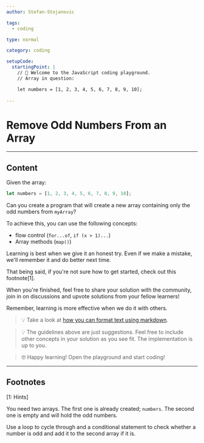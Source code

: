 ```yaml
---
author: Stefan-Stojanovic

tags:
  - coding

type: normal

category: coding

setupCode:
  startingPoint: |
    // 👋 Welcome to the JavaScript coding playground.
    // Array in question:

    let numbers = [1, 2, 3, 4, 5, 6, 7, 8, 9, 10];
    
---
```


# Remove Odd Numbers From an Array

---

## Content

Given the array:
```javascript
let numbers = [1, 2, 3, 4, 5, 6, 7, 8, 9, 10];
```

Can you create a program that will create a new array containing only the odd numbers from `myArray`?

To achieve this, you can use the following concepts:
- flow control (`for...of`, `if (x > 1)...`)
- Array methods (`map()`)

Learning is best when we give it an honest try. Even if we make a mistake, we'll remember it and do better next time.

That being said, if you're not sure how to get started, check out this footnote[1]. 

When you're finished, feel free to share your solution with the community, join in on discussions and upvote solutions from your fellow learners!

Remember, learning is more effective when we do it with others.

> 💡 Take a look at [how you can format text using markdown](https://www.enki.com/glossary/general/markdown-formatting).

> 💡 The guidelines above are just suggestions. Feel free to include other concepts in your solution as you see fit. The implementation is up to you.

> 🤓 Happy learning! Open the playground and start coding!


---

## Footnotes

[1: Hints]

You need two arrays. The first one is already created; `numbers`. The second one is empty and will hold the odd numbers.

Use a loop to cycle through and a conditional statement to check whether a number is odd and add it to the second array if it is.
